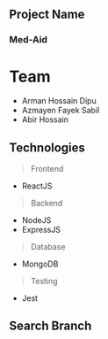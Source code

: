 ## Project Name
### **Med-Aid**

# Team

- Arman Hossain Dipu
- Azmayen Fayek Sabil
- Abir Hossain

## Technologies
> Frontend
- ReactJS
> Backend
- NodeJS
- ExpressJS
> Database
- MongoDB
> Testing
- Jest


## Search Branch